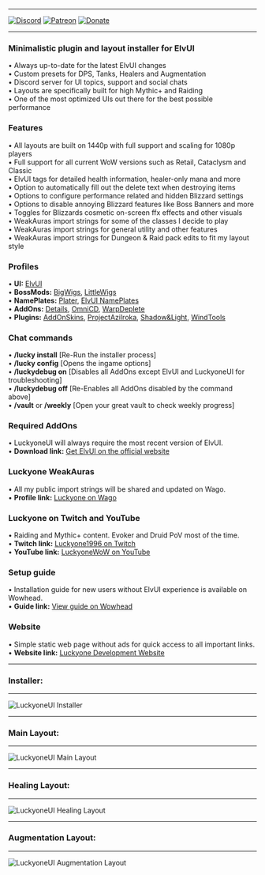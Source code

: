 ***
[![Discord](https://img.shields.io/badge/Join-Discord-green)](https://discord.gg/xRY4bwA) [![Patreon](https://img.shields.io/badge/Support-Patreon-orange)](https://www.patreon.com/luckyone) [![Donate](https://img.shields.io/badge/Support-Donate-blue)](https://streamlabs.com/luckyone1996/tip)  
***

### **Minimalistic plugin and layout installer for ElvUI**  
• Always up-to-date for the latest ElvUI changes  
• Custom presets for DPS, Tanks, Healers and Augmentation  
• Discord server for UI topics, support and social chats  
• Layouts are specifically built for high Mythic+ and Raiding  
• One of the most optimized UIs out there for the best possible performance  

### **Features**  
• All layouts are built on 1440p with full support and scaling for 1080p players  
• Full support for all current WoW versions such as Retail, Cataclysm and Classic  
• ElvUI tags for detailed health information, healer-only mana and more  
• Option to automatically fill out the delete text when destroying items  
• Options to configure performance related and hidden Blizzard settings  
• Options to disable annoying Blizzard features like Boss Banners and more  
• Toggles for Blizzards cosmetic on-screen ffx effects and other visuals  
• WeakAuras import strings for some of the classes I decide to play  
• WeakAuras import strings for general utility and other features  
• WeakAuras import strings for Dungeon & Raid pack edits to fit my layout style  

### **Profiles**  
• **UI:** [ElvUI](https://www.tukui.org/)  
• **BossMods:** [BigWigs](https://www.curseforge.com/wow/addons/big-wigs), [LittleWigs](https://www.curseforge.com/wow/addons/little-wigs)  
• **NamePlates:** [Plater](https://www.curseforge.com/wow/addons/plater-nameplates), [ElvUI NamePlates](https://www.tukui.org/)  
• **AddOns:** [Details](https://www.curseforge.com/wow/addons/details), [OmniCD](https://www.curseforge.com/wow/addons/omnicd), [WarpDeplete](https://www.curseforge.com/wow/addons/warpdeplete)  
• **Plugins:** [AddOnSkins](https://www.curseforge.com/wow/addons/addonskins), [ProjectAzilroka](https://www.curseforge.com/wow/addons/projectazilroka), [Shadow&Light](https://www.curseforge.com/wow/addons/elvui-shadow-light), [WindTools](https://www.curseforge.com/wow/addons/elvui-windtools)  

### **Chat commands**  
• **/lucky install** [Re-Run the installer process]  
• **/lucky config** [Opens the ingame options]  
• **/luckydebug on** [Disables all AddOns except ElvUI and LuckyoneUI for troubleshooting]  
• **/luckydebug off** [Re-Enables all AddOns disabled by the command above]  
• **/vault** or **/weekly** [Open your great vault to check weekly progress]  

### **Required AddOns**  
• LuckyoneUI will always require the most recent version of ElvUI.  
• **Download link:** [Get ElvUI on the official website](https://www.tukui.org/)  

### **Luckyone WeakAuras**  
• All my public import strings will be shared and updated on Wago.  
• **Profile link:** [Luckyone on Wago](https://wago.io/p/Luckyone)  

### **Luckyone on Twitch and YouTube**  
• Raiding and Mythic+ content. Evoker and Druid PoV most of the time.  
• **Twitch link:** [Luckyone1996 on Twitch](https://www.twitch.tv/Luckyone1996)  
• **YouTube link:** [LuckyoneWoW on YouTube](https://www.youtube.com/@LuckyoneWoW)  

### **Setup guide**  
• Installation guide for new users without ElvUI experience is available on Wowhead.  
• **Guide link:** [View guide on Wowhead](https://www.wowhead.com/guide=10680/elvui-luckyoneui-addon-plugin-guide)  

### **Website**  
• Simple static web page without ads for quick access to all important links.  
• **Website link:** [Luckyone Development Website](https://luckyone.dev/)  

***
### **Installer:**  
***
![LuckyoneUI Installer](https://i.imgur.com/T6Y8ZKN.jpg)  
***
### **Main Layout:**  
***
![LuckyoneUI Main Layout](https://i.imgur.com/h87gwkX.jpg)  
***
### **Healing Layout:**  
***
![LuckyoneUI Healing Layout](https://i.imgur.com/Rgliysf.jpg)  
***
### **Augmentation Layout:**  
***
![LuckyoneUI Augmentation Layout](https://i.imgur.com/N57uZWX.jpg)  